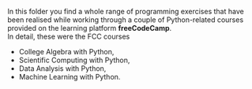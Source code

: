 In this folder you find a whole range of programming exercises that have been realised while working through a couple of Python-related courses provided on the learning platform **freeCodeCamp**.  
In detail, these were the FCC courses
* College Algebra with Python,
* Scientific Computing with Python,
* Data Analysis with Python,
* Machine Learning with Python.
